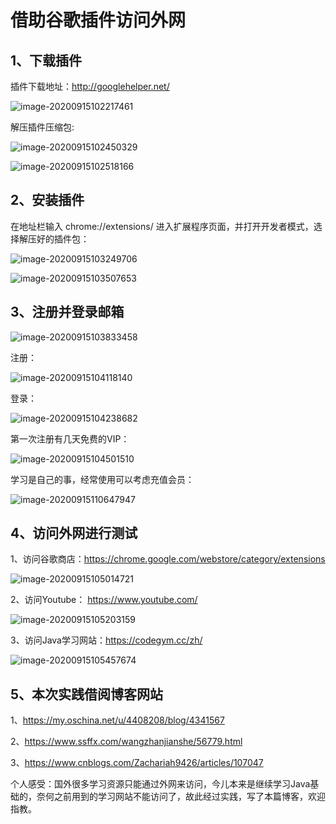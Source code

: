 # 借助谷歌插件访问外网

## 1、下载插件

插件下载地址：http://googlehelper.net/

![image-20200915102217461](E:\Desktop\谷歌上网助手\img\image-20200915102217461.png)



解压插件压缩包:

![image-20200915102450329](E:\Desktop\谷歌上网助手\img\image-20200915102450329.png)

![image-20200915102518166](E:\Desktop\谷歌上网助手\img\image-20200915102518166.png)



## 2、安装插件

在地址栏输入 chrome://extensions/ 进入扩展程序页面，并打开开发者模式，选择解压好的插件包：

![image-20200915103249706](E:\Desktop\谷歌上网助手\img\image-20200915103249706.png)

![image-20200915103507653](E:\Desktop\谷歌上网助手\img\image-20200915103507653.png)



## 3、注册并登录邮箱

![image-20200915103833458](E:\Desktop\谷歌上网助手\img\image-20200915103833458.png)

注册：

![image-20200915104118140](E:\Desktop\谷歌上网助手\img\image-20200915104118140.png)

登录：

![image-20200915104238682](E:\Desktop\谷歌上网助手\img\image-20200915104238682.png)

第一次注册有几天免费的VIP：

![image-20200915104501510](E:\Desktop\谷歌上网助手\img\image-20200915104501510.png)

学习是自己的事，经常使用可以考虑充值会员：

![image-20200915110647947](E:\Desktop\谷歌上网助手\img\image-20200915110647947.png)

## 4、访问外网进行测试

1、访问谷歌商店：https://chrome.google.com/webstore/category/extensions

![image-20200915105014721](E:\Desktop\谷歌上网助手\img\image-20200915105014721.png)



2、访问Youtube： https://www.youtube.com/

![image-20200915105203159](E:\Desktop\谷歌上网助手\img\image-20200915105203159.png)



3、访问Java学习网站：https://codegym.cc/zh/

![image-20200915105457674](E:\Desktop\谷歌上网助手\img\image-20200915105457674.png)



## 5、本次实践借阅博客网站

1、https://my.oschina.net/u/4408208/blog/4341567

2、https://www.ssffx.com/wangzhanjianshe/56779.html

3、https://www.cnblogs.com/Zachariah9426/articles/107047



个人感受：国外很多学习资源只能通过外网来访问，今儿本来是继续学习Java基础的，奈何之前用到的学习网站不能访问了，故此经过实践，写了本篇博客，欢迎指教。
